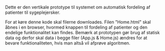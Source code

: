 Dette er den vertikale prototype til systemet om automatisk fordeling af patienter til sygeplejersker. 

For at køre denne kode skal filerne downloades. Filen "Home.html" skal åbnes i en browser, hvormed knappen til fordeling af patienter og den endelige funktionalitet kan findes. 
Bemærk at prototypen gør brug af statisk data og derfor skal data i begge filer (App.js & Home.js) ændres for at bevare funktionaliteten, hvis man altså vil afprøve algoritmen. 
